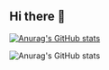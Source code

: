 ## Hi there 👋
[![Anurag's GitHub stats](https://github-readme-stats.vercel.app/api?username=delwser)](https://github.com/anuraghazra/github-readme-stats)

![Anurag's GitHub stats](https://github-readme-stats.vercel.app/api?username=delwser&show_icons=true&theme=radical)
<!--
**Delwser/Delwser** is a ✨ _special_ ✨ repository because its `README.md` (this file) appears on your GitHub profile.

Here are some ideas to get you started:

- 🔭 I’m currently working on ...
- 🌱 I’m currently learning ...
- 👯 I’m looking to collaborate on ...
- 🤔 I’m looking for help with ...
- 💬 Ask me about ...
- 📫 How to reach me: ...
- 😄 Pronouns: ...
- ⚡ Fun fact: ...
-->
